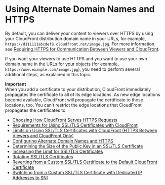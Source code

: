 # Using Alternate Domain Names and HTTPS<a name="using-https-alternate-domain-names"></a>

By default, you can deliver your content to viewers over HTTPS by using your CloudFront distribution domain name in your URLs, for example, `https://d111111abcdef8.cloudfront.net/image.jpg`\. For more information, see [Requiring HTTPS for Communication Between Viewers and CloudFront](using-https-viewers-to-cloudfront.md)\.

If you want your viewers to use HTTPS and you want to use your own domain name in the URLs for your objects \(for example, `https://www.example.com/image.jpg`\), you need to perform several additional steps, as explained in this topic\.

**Important**  
When you add a certificate to your distribution, CloudFront immediately propagates the certificate to all of its edge locations\. As new edge locations become available, CloudFront will propagate the certificate to those locations, too\. You can't restrict the edge locations that CloudFront propagates the certificates to\.


+ [Choosing How CloudFront Serves HTTPS Requests](cnames-https-dedicated-ip-or-sni.md)
+ [Requirements for Using SSL/TLS Certificates with CloudFront](cnames-and-https-requirements.md)
+ [Limits on Using SSL/TLS Certificates with CloudFront \(HTTPS Between Viewers and CloudFront Only\)](cnames-and-https-limits.md)
+ [Configuring Alternate Domain Names and HTTPS](cnames-and-https-procedures.md)
+ [Determining the Size of the Public Key in an SSL/TLS Certificate](cnames-and-https-size-of-public-key.md)
+ [Increasing the Limit for SSL/TLS Certificates](increasing-the-limit-for-ssl-tls-certificates.md)
+ [Rotating SSL/TLS Certificates](cnames-and-https-rotate-certificates.md)
+ [Reverting from a Custom SSL/TLS Certificate to the Default CloudFront Certificate](cnames-and-https-revert-to-cf-certificate.md)
+ [Switching from a Custom SSL/TLS Certificate with Dedicated IP Addresses to SNI](cnames-and-https-switch-dedicated-to-sni.md)